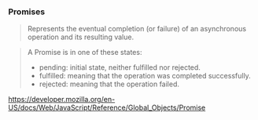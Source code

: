 ### Promises
> Represents the eventual completion (or failure) of an asynchronous operation and its resulting value.

> A Promise is in one of these states:
> - pending: initial state, neither fulfilled nor rejected.
> - fulfilled: meaning that the operation was completed successfully.
> - rejected: meaning that the operation failed.

https://developer.mozilla.org/en-US/docs/Web/JavaScript/Reference/Global_Objects/Promise
